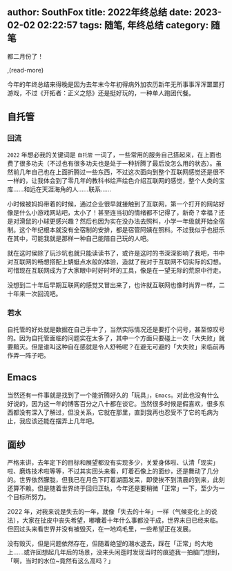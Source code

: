 author: SouthFox
title: 2022年终总结
date: 2023-02-02 02:22:57
tags: 随笔, 年终总结
category: 随笔
---

都二月份了！

,(read-more)

今年的年终总结来得晚是因为去年末今年初得病外加农历新年无所事事浑浑噩噩打游戏，不过《开拓者：正义之怒》还是挺好玩的，一种单人跑团代餐。

## 自托管

### 回流

`2022` 年想必我的关键词是 `自托管` 一词了，一些常用的服务自己搭起来，在上面也费了很多功夫（不过也有很多功夫也是处于一种折腾了最后没怎么用的状态）。虽然前几年自己也在上面折腾过一些东西，不过这次面向到整个互联网感觉还是很不一样的，让我体会到了零几年的教科书绘声绘色介绍互联网的感觉，整个人类的宝库……和远在天涯海角的人……联系……

小时候被妈妈带着的时候，通过企业很早就接触到了互联网，第一个打开的网站好像是什么小游戏网站吧，太小了！甚至连当初的情绪都不记得了，新奇？幸福？还是对滑鼠的小球更感兴趣？然后也因为实在没办法去照料，小学一年级就开始全宿制。这个年纪根本就没有全宿制的安排，都是宿管阿姨在照料。不过我似乎也挺乐在其中，可能我就是那样一种自己能陪自己玩的人吧。

就在这时侯除了玩沙坑也就只能读读书了，或许是这时的书深深影响了我吧，书中对互联网的畅想搭配上蜻蜓点水般的体验，造就了我对于互联网不切实际的幻想。可惜现在互联网成为了大家眼中时好时坏的工具，像是在一望无际的荒原中行走。

没想到二十年后早期互联网的感觉又冒出来了，也许就互联网也像时尚界一样，二十年来一次回流吧。

### 若水

自托管的好处就是数据在自己手中了，当然实际情况还是要打个问号，甚至惊叹号的。因为自托管面临的问题实在太多了，其中一个方面只要碰上一次「大失败」就要黯灭。但是谁叫这种自在感就是令人舒畅呢？在避无可避的「大失败」来临前再作弄一阵子吧。

## Emacs

当然还有一件事就是找到了一个能折腾好久的「玩具」，`Emacs`。对此也没有什么好说的，因为这一年的博客百分之八十都在谈它。当然很多时候是假喜欢，很多东西都没有深入了解过，但没关系，它就在那里，直到我再也忍受不了它的毛病为止，我应该还能在摆弄上几年吧。

## 面纱

严格来讲，去年定下的目标和展望都没有实现多少，关爱身体啦、认清「现实」啦、磨炼技术啦等等，不过其实回头来看，盯着石像上的面纱，还是舞动了几分的。世界依然朦胧，但我已在月色下盯着湖面发呆，即使挨不到清晨的到来，此刻还算不赖。但是随着世界终于回归正轨，今年还是要稍微「正常」一下，至少为一个目标所努力。

2022 年，对我来说是失去的一年，就像「失去的十年」一样（气候变化上的说法），大家在扯皮中丧失希望，嘟囔着十年什么事都没干成，世界末日已经来临。但回过头来看世界并没有被毁灭，在一地鸡毛里，一些希望正在发展。

没有毁灭，但是问题依然存在，但随着绝望的潮水退去，踩在「正常」的大地上……或许回想起几年后的场景，没来头闲逛时发现当时的痕迹我一拍脑门想到，「啊，当时的水位~竟然有这么高吗？」
